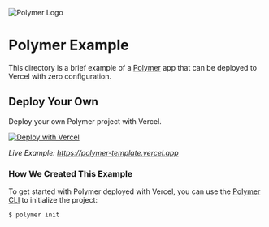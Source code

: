 ![Polymer Logo](https://github.com/khulnasoft-lab/khulnasoft/blob/main/packages/frameworks/logos/polymer.svg)

# Polymer Example

This directory is a brief example of a [Polymer](https://www.polymer-project.org/) app that can be deployed to Vercel with zero configuration.

## Deploy Your Own

Deploy your own Polymer project with Vercel.

[![Deploy with Vercel](https://vercel.com/button)](https://vercel.com/new/clone?repository-url=https://github.com/khulnasoft-lab/khulnasoft/tree/main/examples/polymer&template=polymer)

_Live Example: https://polymer-template.vercel.app_

### How We Created This Example

To get started with Polymer deployed with Vercel, you can use the [Polymer CLI](https://polymer-library.polymer-project.org/3.0/docs/tools/polymer-cli) to initialize the project:

```shell
$ polymer init
```
